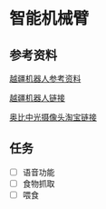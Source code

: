 # 智能机械臂

## 参考资料

[越疆机器人参考资料](https://www.dobot.cn/products/education/magician.html)

[越疆机器人链接](https://item.taobao.com/item.htm?abbucket=12&id=676760697985&mi_id=00007U9Fkf6_-uzmxtwKzPjCZwqgWwFo1gFV6AY6RUm-uZY&ns=1&priceTId=2147812d17555869881738094e12e5&skuId=5036976923241&spm=a21n57.1.hoverItem.2&utparam=%7B%22aplus_abtest%22%3A%2202852f8d9f6567c8641aed3a06861104%22%7D&xxc=taobaoSearch)

[奥比中光摄像头淘宝链接](https://item.taobao.com/item.htm?id=807371649049&pisk=gNpszX2HBP4_qARR1toUFXCCXBWXlDkzHosvqneaDOBOkoTpDGeAMGIdvgIAksQqsE1XuefvQO-wRZT22C8NQskvdiSuWrBYBWHd2i1vuZ-ajBYy2RJZstyfItXxz4krU5-GntLpzx2_SJI5XxSYBiBGphxRGikrUhxQbGnyvYJVV9MNYSevk1CLvGbdX5Cvk9KdmweODRBAJDscJtIOWGBLJGjAkGBvkkKd2i4OXiQxpHIlftQvktnBvwjfHZLAHDtKwsVCcx_9f06foD88-MxOR-evCxf1PCP4h-ThX1TkXwteYps11aCxv49XBe-vQdfnOWBDYQTXMU3U_Nd5Ve1y14w6PFjvPOJUWDBAMBRP1BgThwJNc_BAOoevA9RCGp6-eysH9hRvIFZbHGvwUs_lOmecg9pPwQL_m0xdBiLcZKuuINKvqLAPFAalfBK5dgz3Ua9TRSZCZ-sCzDiQiS4W7ovRU7bn41IhfgoIAPZG6MjCzDiQiSfOxMyrADa_j&spm=a1z10.5-c-s.w4002-16718678529.11.753a491fd3C6ly)

## 任务

- [ ] 语音功能
- [ ] 食物抓取
- [ ] 喂食